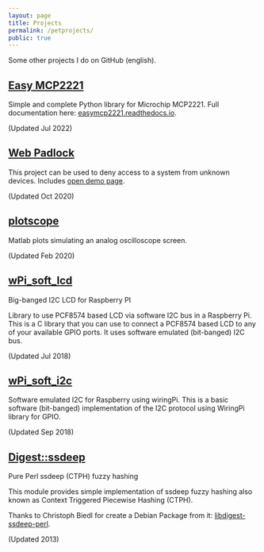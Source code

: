```yaml
---
layout: page
title: Projects
permalink: /petprojects/
public: true
---
```


Some other projects I do on GitHub (english).

## [Easy MCP2221](https://github.com/electronicayciencia/EasyMCP2221)

Simple and complete Python library for Microchip MCP2221. Full documentation here: [easymcp2221.readthedocs.io](https://easymcp2221.readthedocs.io/).

(Updated Jul 2022)


## [Web Padlock](https://electronicayciencia.github.io/webpadlock/)

This project can be used to deny access to a system from unknown devices. Includes [open demo page](https://webpadlock.herokuapp.com/).

(Updated Oct 2020)


## [plotscope](https://github.com/electronicayciencia/plotscope)

Matlab plots simulating an analog oscilloscope screen.

(Updated Feb 2020)

## [wPi_soft_lcd](https://electronicayciencia.github.io/wPi_soft_lcd/)

Big-banged I2C LCD for Raspberry PI

Library to use PCF8574 based LCD via software I2C bus in a Raspberry Pi. This is a C library that you can use to connect a PCF8574 based LCD to any of your available GPIO ports. It uses software emulated (bit-banged) I2C bus.

(Updated Jul 2018)

## [wPi_soft_i2c](https://electronicayciencia.github.io/wPi_soft_i2c/)

Software emulated I2C for Raspberry using wiringPi.
This is a basic software (bit-banged) implementation of the I2C protocol using WiringPi library for GPIO.

(Updated Sep 2018)

## [Digest::ssdeep](https://metacpan.org/pod/Digest::ssdeep)

Pure Perl ssdeep (CTPH) fuzzy hashing

This module provides simple implementation of ssdeep fuzzy hashing also known as Context Triggered Piecewise Hashing (CTPH).

Thanks to Christoph Biedl for create a Debian Package from it: [libdigest-ssdeep-perl](https://packages.debian.org/buster/libdigest-ssdeep-perl).

(Updated 2013)


